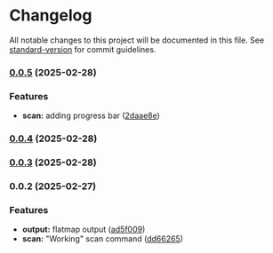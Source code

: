 # Changelog

All notable changes to this project will be documented in this file. See [standard-version](https://github.com/conventional-changelog/standard-version) for commit guidelines.

### [0.0.5](https://github.com/CayceCodes/cayce-cli/compare/v0.0.4...v0.0.5) (2025-02-28)


### Features

* **scan:** adding progress bar ([2daae8e](https://github.com/CayceCodes/cayce-cli/commit/2daae8e715f00f051369e91cee3aa32b75d4c807))

### [0.0.4](https://github.com/CayceCodes/cayce-cli/compare/v0.0.3...v0.0.4) (2025-02-28)

### [0.0.3](https://github.com/CayceCodes/cayce-cli/compare/v0.0.2...v0.0.3) (2025-02-28)

### 0.0.2 (2025-02-27)


### Features

* **output:** flatmap output ([ad5f009](https://github.com/CayceCodes/cayce-cli/commit/ad5f009f3a8784db364ea0af46d9751d9a945810))
* **scan:** "Working" scan command ([dd66265](https://github.com/CayceCodes/cayce-cli/commit/dd66265577e433f6f3a15701f8047a5c409bf3b3))
